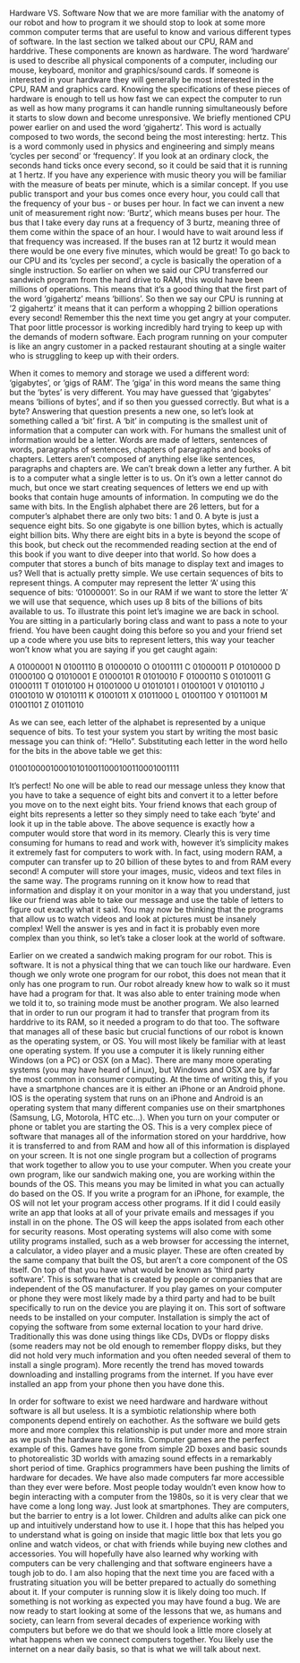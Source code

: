 Hardware VS. Software
Now that we are more familiar with the anatomy of our robot and how to program it we should stop to look at some more common computer terms that are useful to know and various different types of software. In the last section we talked about our CPU, RAM and harddrive. These components are known as hardware. The word ‘hardware’ is used to describe all physical components of a computer, including our mouse, keyboard, monitor and graphics/sound cards. If someone is interested in your hardware they will generally be most interested in the CPU, RAM and graphics card. Knowing the specifications of these pieces of hardware is enough to tell us how fast we can expect the computer to run as well as how many programs it can handle running simultaneously before it starts to slow down and become unresponsive. 
    We briefly mentioned CPU power earlier on and used the word ‘gigahertz’. This word is actually composed to two words, the second being the most interesting: hertz. This is a word commonly used in physics and engineering and simply means ‘cycles per second’ or ‘frequency’. If you look at an ordinary clock, the seconds hand ticks once every second, so it could be said that it is running at 1 hertz. If you have any experience with music theory you will be familiar with the measure of beats per minute, which is a similar concept. If you use public transport and your bus comes once every hour, you could call that the frequency of your bus - or buses per hour. In fact we can invent a new unit of measurement right now: ‘Burtz’, which means buses per hour. The bus that I take every day runs at a frequency of 3 burtz, meaning three of them come within the space of an hour. I would have to wait around less if that frequency was increased. If the buses ran at 12 burtz it would mean there would be one every five minutes, which would be great! 
To go back to our CPU and its ‘cycles per second’, a cycle is basically the operation of a single instruction. So earlier on when we said our CPU transferred our sandwich program from the hard drive to RAM, this would have been millions of operations. This means that it’s a good thing that the first part of the word ‘gigahertz’ means ‘billions’. So then we say our CPU is running at ‘2 gigahertz’ it means that it can perform a whopping 2 billion operations every second! Remember this the next time you get angry at your computer. That poor little processor is working incredibly hard trying to keep up with the demands of modern software. Each program running on your computer is like an angry customer in a packed restaurant shouting at a single waiter who is struggling to keep up with their orders.

When it comes to memory and storage we used a different word: ‘gigabytes’, or ‘gigs of RAM’. The ‘giga’ in this word means the same thing but the ‘bytes’ is very different. You may have guessed that ‘gigabytes’ means ‘billions of bytes’, and if so then you guessed correctly. But what is a byte? Answering that question presents a new one, so let’s look at something called a ‘bit’ first. A ‘bit’ in computing is the smallest unit of information that a computer can work with. For humans the smallest unit of information would be a letter. Words are made of letters, sentences of words, paragraphs of sentences, chapters of paragraphs and books of chapters. Letters aren’t composed of anything else like sentences, paragraphs and chapters are. We can’t break down a letter any further. A bit is to a computer what a single letter is to us. On it’s own a letter cannot do much, but once we start creating sequences of letters we end up with books that contain huge amounts of information. In computing we do the same with bits. In the English alphabet there are 26 letters, but for a computer’s alphabet there are only two bits: 1 and 0. A byte is just a sequence eight bits. So one gigabyte is one billion bytes, which is actually eight billion bits. Why there are eight bits in a byte is beyond the scope of this book, but check out the recommended reading section at the end of this book if you want to dive deeper into that world.
    So how does a computer that stores a bunch of bits manage to display text and images to us? Well that is actually pretty simple. We use certain sequences of bits to represent things. A computer may represent the letter ‘A’ using this sequence of bits: ‘01000001’. So in our RAM if we want to store the letter ‘A’ we will use that sequence, which uses up 8 bits of the billions of bits available to us. To illustrate this point let’s imagine we are back in school. You are sitting in a particularly boring class and want to pass a note to your friend. You have been caught doing this before so you and your friend set up a code where you use bits to represent letters, this way your teacher won’t know what you are saying if you get caught again:

A
01000001
N
01001110
B
01000010
O
01001111
C
01000011
P
01010000
D
01000100
Q
01010001
E
01000101
R
01010010
F
01000110
S
01010011
G
01000111
T
01010100
H
01001000
U
01010101
I
01001001
V
01010110
J
01001010
W
01010111
K
01001011
X
01011000
L
01001100
Y
01011001
M
01001101
Z
01011010


As we can see, each letter of the alphabet is represented by a unique sequence of bits. 
To test your system you start by writing the most basic message you can think of: “Hello”. Substituting each letter in the word hello for the bits in the above table we get this:

0100100001000101010011000100110001001111

It’s perfect! No one will be able to read our message unless they know that you have to take a sequence of eight bits and convert it to a letter before you move on to the next eight bits. Your friend knows that each group of eight bits represents a letter so they simply need to take each ‘byte’ and look it up in the table above. The above sequence is exactly how a computer would store that word in its memory. Clearly this is very time consuming for humans to read and work with, however it’s simplicity makes it extremely fast for computers to work with. In fact, using modern RAM, a computer can transfer up to 20 billion of these bytes to and from RAM every second! 
A computer will store your images, music, videos and text files in the same way. The programs running on it know how to read that information and display it on your monitor in a way that you understand, just like our friend was able to take our message and use the table of letters to figure out exactly what it said. You may now be thinking that the programs that allow us to watch videos and look at pictures must be insanely complex! Well the answer is yes and in fact it is probably even more complex than you think, so let’s take a closer look at the world of software.

Earlier on we created a sandwich making program for our robot. This is software. It is not a physical thing that we can touch like our hardware. Even though we only wrote one program for our robot, this does not mean that it only has one program to run. Our robot already knew how to walk so it must have had a program for that. It was also able to enter training mode when we told it to, so training mode must be another program. We also learned that in order to run our program it had to transfer that program from its harddrive to its RAM, so it needed a program to do that too. The software that manages all of these basic but crucial functions of our robot is known as the operating system, or OS.
    You will most likely be familiar with at least one operating system. If you use a computer it is likely running either Windows (on a PC) or OSX (on a Mac). There are many more operating systems (you may have heard of Linux), but Windows and OSX are by far the most common in consumer computing. At the time of writing this, if you have a smartphone chances are it is either an iPhone or an Android phone. IOS is the operating system that runs on an iPhone and Android is an operating system that many different companies use on their smartphones (Samsung, LG, Motorola, HTC etc…).
    When you turn on your computer or phone or tablet you are starting the OS. This is a very complex piece of software that manages all of the information stored on your harddrive, how it is transferred to and from RAM and how all of this information is displayed on your screen. It is not one single program but a collection of programs that work together to allow you to use your computer. When you create your own program, like our sandwich making one, you are working within the bounds of the OS. This means you may be limited in what you can actually do based on the OS. If you write a program for an iPhone, for example, the OS will not let your program access other programs. If it did I could easily write an app that looks at all of your private emails and messages if you install in on the phone. The OS will keep the apps isolated from each other for security reasons. 
    Most operating systems will also come with some utility programs installed, such as a web browser for accessing the internet, a calculator, a video player and a music player. These are often created by the same company that built the OS, but aren’t a core component of the OS itself. On top of that you have what would be known as ‘third party software’. This is software that is created by people or companies that are independent of the OS manufacturer. If you play games on your computer or phone they were most likely made by a third party and had to be built specifically to run on the device you are playing it on. This sort of software needs to be installed on your computer. Installation is simply the act of copying the software from some external location to your hard drive. Traditionally this was done using things like CDs, DVDs or floppy disks (some readers may not be old enough to remember floppy disks, but they did not hold very much information and you often needed several of them to install a single program). More recently the trend has moved towards downloading and installing programs from the internet. If you have ever installed an app from your phone then you have done this. 

In order for software to exist we need hardware and hardware without software is all but useless. It is a symbiotic relationship where both components depend entirely on eachother. As the software we build gets more and more complex this relationship is put under more and more strain as we push the hardware to its limits. Computer games are the perfect example of this. Games have gone from simple 2D boxes and basic sounds to photorealistic 3D worlds with amazing sound effects in a remarkably short period of time. Graphics programmers have been pushing the limits of hardware for decades. We have also made computers far more accessible than they ever were before. Most people today wouldn’t even know how to begin interacting with a computer from the 1980s, so it is very clear that we have come a long long way. Just look at smartphones. They are computers, but the barrier to entry is a lot lower. Children and adults alike can pick one up and intuitively understand how to use it.
I hope that this has helped you to understand what is going on inside that magic little box that lets you go online and watch videos, or chat with friends while buying new clothes and accessories. You will hopefully have also learned why working with computers can be very challenging and that software engineers have a tough job to do. I am also hoping that the next time you are faced with a frustrating situation you will be better prepared to actually do something about it. If your computer is running slow it is likely doing too much. If something is not working as expected you may have found a bug. We are now ready to start looking at some of the lessons that we, as humans and society, can learn from several decades of experience working with computers but before we do that we should look a little more closely at what happens when we connect computers together. You likely use the internet on a near daily basis, so that is what we will talk about next.
